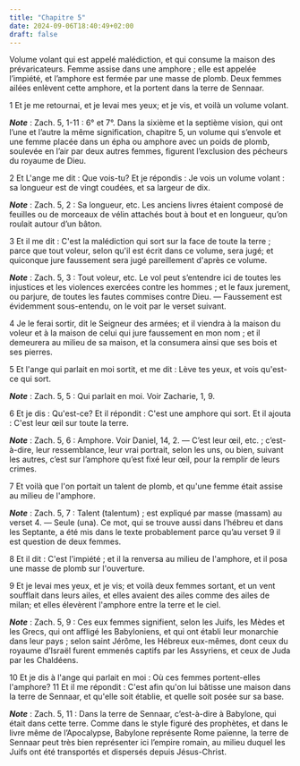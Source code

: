 ```yaml
---
title: "Chapitre 5"
date: 2024-09-06T18:40:49+02:00
draft: false
---
```



Volume volant qui est appelé malédiction, et qui consume la maison des prévaricateurs.
Femme assise dans une amphore ; elle est appelée l’impiété, et l’amphore est fermée par une masse de plomb.
Deux femmes ailées enlèvent cette amphore, et la portent dans la terre de Sennaar.


1 Et je me retournai, et je levai mes yeux; et je vis, et voilà un volume volant.

***Note*** :  Zach. 5, 1-11 : 6° et 7°. Dans la sixième et la septième vision, qui ont l’une et l’autre la même signification, chapitre 5, un volume qui s’envole et une femme placée dans un épha ou amphore avec un poids de plomb, soulevée en l’air par deux autres femmes, figurent l’exclusion des pécheurs du royaume de Dieu.

2 Et L'ange me dit : Que vois-tu? Et je répondis : Je vois un volume volant : sa longueur est de vingt coudées, et sa largeur de dix.

***Note*** :  Zach. 5, 2 : Sa longueur, etc. Les anciens livres étaient composé de feuilles ou de morceaux de vélin attachés bout à bout et en longueur, qu’on roulait autour d’un bâton.

3 Et il me dit : C'est la malédiction qui sort sur la face de toute la terre ; parce que tout voleur, selon qu'il est écrit dans ce volume, sera jugé; et quiconque jure faussement sera jugé pareillement d'après ce volume.

***Note*** :  Zach. 5, 3 : Tout voleur, etc. Le vol peut s’entendre ici de toutes les injustices et les violences exercées contre les hommes ; et le faux jurement, ou parjure, de toutes les fautes commises contre Dieu. ― Faussement est évidemment sous-entendu, on le voit par le verset suivant.

4 Je le ferai sortir, dit le Seigneur des armées; et il viendra à la maison du voleur et à la maison de celui qui jure faussement en mon nom ; et il demeurera au milieu de sa maison, et la consumera ainsi que ses bois et ses pierres.


5 Et l'ange qui parlait en moi sortit, et me dit : Lève tes yeux, et vois qu'est-ce qui sort.

***Note*** :  Zach. 5, 5 : Qui parlait en moi. Voir Zacharie, 1, 9.

6 Et je dis : Qu'est-ce? Et il répondit : C'est une amphore qui sort. Et il ajouta : C'est leur œil sur toute la terre.

***Note*** :  Zach. 5, 6 : Amphore. Voir Daniel, 14, 2. ― C’est leur œil, etc. ; c’est-à-dire, leur ressemblance, leur vrai portrait, selon les uns, ou bien, suivant les autres, c’est sur l’amphore qu’est fixé leur œil, pour la remplir de leurs crimes.


7 Et voilà que l'on portait un talent de plomb, et qu'une femme était assise au milieu de l'amphore.

***Note*** :  Zach. 5, 7 : Talent (talentum) ; est expliqué par masse (massam) au verset 4. ― Seule (una). Ce mot, qui se trouve aussi dans l’hébreu et dans les Septante, a été mis dans le texte probablement parce qu’au verset 9 il est question de deux femmes.

8 Et il dit : C'est l'impiété ; et il la renversa au milieu de l'amphore, et il posa une masse de plomb sur l'ouverture.


9 Et je levai mes yeux, et je vis; et voilà deux femmes sortant, et un vent soufflait dans leurs ailes, et elles avaient des ailes comme des ailes de milan; et elles élevèrent l'amphore entre la terre et le ciel.

***Note*** :  Zach. 5, 9 : Ces eux femmes signifient, selon les Juifs, les Mèdes et les Grecs, qui ont affligé les Babyloniens, et qui ont établi leur monarchie dans leur pays ; selon saint Jérôme, les Hébreux eux-mêmes, dont ceux du royaume d’Israël furent emmenés captifs par les Assyriens, et ceux de Juda par les Chaldéens.

10 Et je dis à l'ange qui parlait en moi : Où ces femmes portent-elles l'amphore? 11 Et il me répondit : C'est afin qu'on lui bâtisse une maison dans la terre de Sennaar, et qu'elle soit établie, et quelle soit posée sur sa base.

***Note*** :  Zach. 5, 11 : Dans la terre de Sennaar, c’est-à-dire à Babylone, qui était dans cette terre. Comme dans le style figuré des prophètes, et dans le livre même de l’Apocalypse, Babylone représente Rome païenne, la terre de Sennaar peut très bien représenter ici l’empire romain, au milieu duquel les Juifs ont été transportés et dispersés depuis Jésus-Christ.

